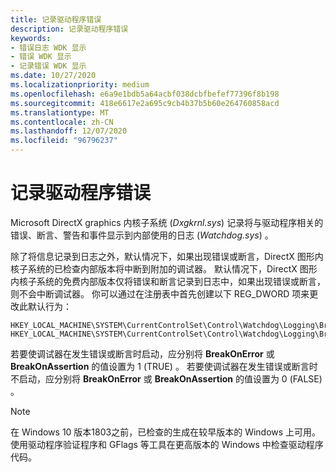 ```yaml
---
title: 记录驱动程序错误
description: 记录驱动程序错误
keywords:
- 错误日志 WDK 显示
- 错误 WDK 显示
- 记录错误 WDK 显示
ms.date: 10/27/2020
ms.localizationpriority: medium
ms.openlocfilehash: e6a9e1bdb5a64acbf038dcbfbefef77396f8b198
ms.sourcegitcommit: 418e6617e2a695c9cb4b37b5b60e264760858acd
ms.translationtype: MT
ms.contentlocale: zh-CN
ms.lasthandoff: 12/07/2020
ms.locfileid: "96796237"
---
```

# <a name="logging-driver-errors"></a>记录驱动程序错误

Microsoft DirectX graphics 内核子系统 (*Dxgkrnl.sys*) 记录将与驱动程序相关的错误、断言、警告和事件显示到内部使用的日志 (*Watchdog.sys*) 。

除了将信息记录到日志之外，默认情况下，如果出现错误或断言，DirectX 图形内核子系统的已检查内部版本将中断到附加的调试器。 默认情况下，DirectX 图形内核子系统的免费内部版本仅将错误和断言记录到日志中，如果出现错误或断言，则不会中断调试器。 你可以通过在注册表中首先创建以下 REG_DWORD 项来更改此默认行为：

```registry
HKEY_LOCAL_MACHINE\SYSTEM\CurrentControlSet\Control\Watchdog\Logging\BreakOnAssertion
HKEY_LOCAL_MACHINE\SYSTEM\CurrentControlSet\Control\Watchdog\Logging\BreakOnError
```

若要使调试器在发生错误或断言时启动，应分别将 **BreakOnError** 或 **BreakOnAssertion** 的值设置为 1 (TRUE) 。 若要使调试器在发生错误或断言时不启动，应分别将 **BreakOnError** 或 **BreakOnAssertion** 的值设置为 0 (FALSE) 。

> [!NOTE]
> 在 Windows 10 版本1803之前，已检查的生成在较早版本的 Windows 上可用。 使用驱动程序验证程序和 GFlags 等工具在更高版本的 Windows 中检查驱动程序代码。
